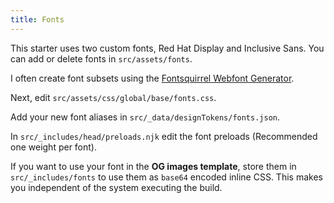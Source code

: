 ```yaml
---
title: Fonts
---
```


This starter uses two custom fonts, Red Hat Display and Inclusive Sans. You can add or delete fonts in `src/assets/fonts`.

I often create font subsets using the [Fontsquirrel Webfont Generator](https://www.fontsquirrel.com/tools/webfont-generator).

Next, edit `src/assets/css/global/base/fonts.css`.

Add your new font aliases in `src/_data/designTokens/fonts.json`.

In `src/_includes/head/preloads.njk` edit the font preloads (Recommended one weight per font).

If you want to use your font in the **OG images template**, store them in `src/_includes/fonts` to use them as `base64` encoded inline CSS. This makes you independent of the system executing the build.